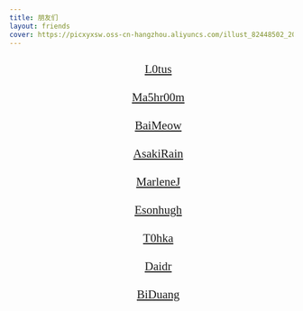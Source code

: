 ```yaml
---
title: 朋友们
layout: friends
cover: https://picxyxsw.oss-cn-hangzhou.aliyuncs.com/illust_82448502_20220605_001853.jpg
---
```



<ul id="friends">
  <li><a href="https://l0tus.vip">L0tus</a></li>
  <li><a href="http://ma5hr00m.top/">Ma5hr00m</a></li>
  <li><a href="https://baimeow.cn/">BaiMeow</a></li>
  <li><a href="https://irain.cc/">AsakiRain</a></li>
  <li><a href="https://blog.marlene.top/">MarleneJ</a></li>
  <li><a href="https://eson.ninja/">Esonhugh</a></li>
  <li><a href="https://blog.t0hka.top/">T0hka</a></li>
  <li><a href="https://daidr.me/">Daidr</a></li>
  <li><a href="https://blog.biduang.cn">BiDuang</a></li>
</ul>

<style>
  #friends li{
    list-style: none;
    font-size: 1.5em;
    font-family: consolas;
    /* width: 600px; */
    line-height: 50px;
    text-align: center;
    height: 50px;
    position: relative;
    color: rgb(168, 168, 168);
    transition:color 0.1s, font-size 0.1s,transform 0.1s;
  }
  #friends li:hover{
    color: rgb(255, 255, 255);
    font-size: 1.8em;
    transform: rotate(-0.5deg);
  }
  #friends li::before{
    content: "";
    position: absolute;
    top: 0;
    left: 0;
    width: 100%;
    height: 100%;
    background: rgba(230, 114, 73,0.6);
    border-radius: 25px;
    z-index: -1;
    transform: scaleY(0);
    transition: transform 0.1s;
    transform-origin: bottom;
  }
  #friends li:hover::before{
    transform: scaleY(1);
    transition: transform 0.1s;
    transform-origin: top;
  }
  #friends li::after{
    content: "";
    position: absolute;
    top: 0;
    left: 0;
    width: 100%;
    height: 100%;
    background: rgba(230, 114, 73,0.4);
    border-radius: 25px;
    z-index: -2;
    transform: scaleY(0);
    transition: transform 0.1s;
    transform-origin: bottom;
    filter: blur(40px);
  }
  #friends li:hover::after{
    transform: scaleY(1);
    transition: transform 0.1s;
    transform-origin: top;
  }
</style>